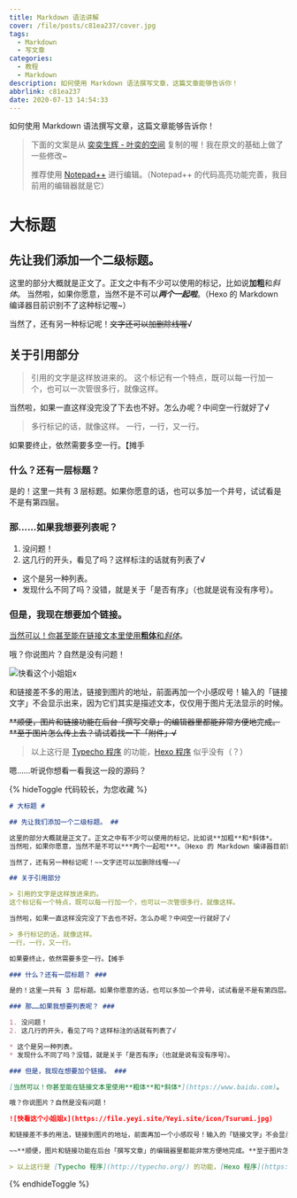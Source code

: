 ```yaml
---
title: Markdown 语法讲解
cover: /file/posts/c81ea237/cover.jpg
tags:
  - Markdown
  - 写文章
categories:
  - 教程
  - Markdown
description: 如何使用 Markdown 语法撰写文章，这篇文章能够告诉你！
abbrlink: c81ea237
date: 2020-07-13 14:54:33
---
```


如何使用 Markdown 语法撰写文章，这篇文章能够告诉你！

> 下面的文案是从 [奕奕生辉 - 叶奕的空间](https://www.yeyi.site) 复制的喔！我在原文的基础上做了一些修改~
> 
> 推荐使用 [Notepad++](https://notepad-plus-plus.org/) 进行编辑。（Notepad++ 的代码高亮功能完善，我目前用的编辑器就是它）

# 大标题 #

## 先让我们添加一个二级标题。 ##

这里的部分大概就是正文了。正文之中有不少可以使用的标记，比如说**加粗**和*斜体*。
当然啦，如果你愿意，当然不是不可以***两个一起啦***。（Hexo 的 Markdown 编译器目前识别不了这种标记喔~）

当然了，还有另一种标记呢！~~文字还可以加删除线喔~~√

## 关于引用部分

> 引用的文字是这样放进来的。
这个标记有一个特点，既可以每一行加一个，也可以一次管很多行，就像这样。

当然啦，如果一直这样没完没了下去也不好。怎么办呢？中间空一行就好了√

> 多行标记的话，就像这样。
一行，一行，又一行。

如果要终止，依然需要多空一行。【摊手

### 什么？还有一层标题？ ###

是的！这里一共有 3 层标题。如果你愿意的话，也可以多加一个井号，试试看是不是有第四层。

### 那……如果我想要列表呢？ ###

1. 没问题！
2. 这几行的开头，看见了吗？这样标注的话就有列表了√

* 这个是另一种列表。
* 发现什么不同了吗？没错，就是关于「是否有序」（也就是说有没有序号）。

### 但是，我现在想要加个链接。 ###

[当然可以！你甚至能在链接文本里使用**粗体**和*斜体*](https://www.baidu.com)。

哦？你说图片？自然是没有问题！

![快看这个小姐姐x](https://file.yeyi.site/Yeyi.site/icon/Tsurumi.jpg)

和链接差不多的用法，链接到图片的地址，前面再加一个小感叹号！输入的「链接文字」不会显示出来，因为它们其实是描述文本，仅仅用于图片无法显示的时候。

~~**顺便，图片和链接功能在后台「撰写文章」的编辑器里都能非常方便地完成。**至于图片怎么传上去？请试着找一下「附件」√~~

> 以上这行是 [Typecho 程序](http://typecho.org/) 的功能，[Hexo 程序](https://hexo.io/) 似乎没有（？）

嗯……听说你想看一看我这一段的源码？

{% hideToggle 代码较长，为您收藏 %}
```markdown
# 大标题 #

## 先让我们添加一个二级标题。 ##

这里的部分大概就是正文了。正文之中有不少可以使用的标记，比如说**加粗**和*斜体*。
当然啦，如果你愿意，当然不是不可以***两个一起啦***。（Hexo 的 Markdown 编译器目前识别不了这种标记喔~）

当然了，还有另一种标记呢！~~文字还可以加删除线喔~~√

## 关于引用部分

> 引用的文字是这样放进来的。
这个标记有一个特点，既可以每一行加一个，也可以一次管很多行，就像这样。

当然啦，如果一直这样没完没了下去也不好。怎么办呢？中间空一行就好了√

> 多行标记的话，就像这样。
一行，一行，又一行。

如果要终止，依然需要多空一行。【摊手

### 什么？还有一层标题？ ###

是的！这里一共有 3 层标题。如果你愿意的话，也可以多加一个井号，试试看是不是有第四层。

### 那……如果我想要列表呢？ ###

1. 没问题！
2. 这几行的开头，看见了吗？这样标注的话就有列表了√

* 这个是另一种列表。
* 发现什么不同了吗？没错，就是关于「是否有序」（也就是说有没有序号）。

### 但是，我现在想要加个链接。 ###

[当然可以！你甚至能在链接文本里使用**粗体**和*斜体*](https://www.baidu.com)。

哦？你说图片？自然是没有问题！

![快看这个小姐姐x](https://file.yeyi.site/Yeyi.site/icon/Tsurumi.jpg)

和链接差不多的用法，链接到图片的地址，前面再加一个小感叹号！输入的「链接文字」不会显示出来，因为它们其实是描述文本，仅仅用于图片无法显示的时候。

~~**顺便，图片和链接功能在后台「撰写文章」的编辑器里都能非常方便地完成。**至于图片怎么传上去？请试着找一下「附件」√~~

> 以上这行是 [Typecho 程序](http://typecho.org/) 的功能，[Hexo 程序](https://hexo.io/) 似乎没有（？）
```
{% endhideToggle %}
